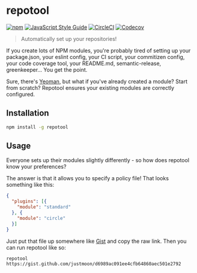 # repotool

[![npm][npm-image]][npm-url] [![JavaScript Style Guide][standard-image]][standard-url] [![CircleCI][circle-image]][circle-url] [![Codecov][codecov-image]][codecov-url]

[npm-image]: https://img.shields.io/npm/v/repotool.svg?style=flat
[npm-url]: https://img.shields.io/npm/v/repotool.svg?style=flat
[standard-image]: https://img.shields.io/badge/code%20style-standard-brightgreen.svg
[standard-url]: https://img.shields.io/badge/code%20style-standard-brightgreen.svg
[circle-image]: https://circleci.com/gh/justmoon/repotool.svg?style=shield
[circle-url]: https://circleci.com/gh/justmoon/repotool.svg?style=shield
[codecov-image]: https://codecov.io/gh/justmoon/repotool/branch/master/graph/badge.svg
[codecov-url]: https://codecov.io/gh/justmoon/repotool/branch/master/graph/badge.svg

> Automatically set up your repositories!

If you create lots of NPM modules, you're probably tired of setting up your package.json, your eslint config, your CI script, your commitizen config, your code coverage tool, your README.md, semantic-release, greenkeeper... You get the point.

Sure, there's [Yeoman](http://yeoman.io/), but what if you've already created a module? Start from scratch? Repotool ensures your existing modules are correctly configured.

## Installation

``` sh
npm install -g repotool
```

## Usage

Everyone sets up their modules slightly differently - so how does repotool know your preferences?

The answer is that it allows you to specify a policy file! That looks something like this:

``` json
{
  "plugins": [{
    "module": "standard"
  }, {
    "module": "circle"
  }]
}
```

Just put that file up somewhere like [Gist](https://gist.github.com) and copy the raw link. Then you can run repotool like so:

```
repotool https://gist.github.com/justmoon/d6989ac091ee4cfb64860aec501e2792
```
